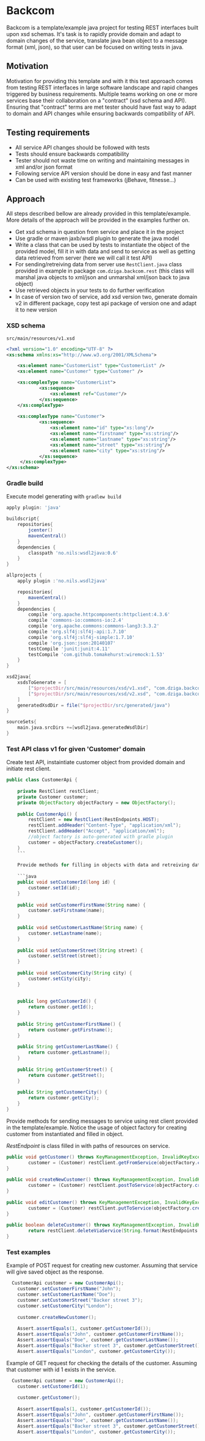 # Backcom

Backcom is a template/example java project for testing REST interfaces built upon xsd schemas. It's task is to rapidly provide domain and adapt to domain changes of the service, translate java bean object to a message format (xml, json), so that user can be focused on writing tests in java.

## Motivation

Motivation for providing this template and with it this test approach comes from testing REST interfaces in large software landscape and rapid changes triggered by business requirements. Multiple teams working on one or more services base their collaboration on a "contract" (xsd schema and API). Ensuring that "contract" terms are met tester should have fast way to adapt to domain and API changes while ensuring backwards compatibility of API.

## Testing requirements

 - All service API changes should be followed with tests
 - Tests should ensure backwards compatibility
 - Tester should not waste time on writing and maintaining messages in xml and/or json format
 - Following service API version should be done in easy and fast manner
 - Can be used with existing test frameworks (jBehave, fitnesse...)

## Approach

All steps described bellow are already provided in this template/example. More details of the approach will be provided in the examples further on.

 - Get xsd schema in question from service and place it in the project
 - Use gradle or maven jaxb/wsdl plugin to generate the java model
 - Write a class that can be used by tests to instantiate the object of the provided model, fill it in with data and send to service as well as getting data retrieved from server (here we will call it test API)
 - For sending/retreiving data from server use ```RestClient.java``` class provided in example in package ```com.dziga.backcom.rest``` (this class will marshal java objects to xml/json and unmarshal xml/json back to java object)
 - Use retrieved objects in your tests to do further verification
 - In case of version two of service, add xsd version two, generate domain v2 in different package, copy test api package of version one and adapt it to new version

### XSD schema

``` src/main/resources/v1.xsd ```


```xml 
<?xml version="1.0" encoding="UTF-8" ?>
<xs:schema xmlns:xs="http://www.w3.org/2001/XMLSchema">

	<xs:element name="CustomerList" type="CustomerList" />
	<xs:element name="Customer" type="Customer" />

	<xs:complexType name="CustomerList">
    		<xs:sequence>
      			<xs:element ref="Customer"/>
      		</xs:sequence>
    </xs:complexType>
    
    <xs:complexType name="Customer">
    		<xs:sequence>
    			<xs:element name="id" type="xs:long"/>
      			<xs:element name="firstname" type="xs:string"/>
      			<xs:element name="lastname" type="xs:string"/>
      			<xs:element name="street" type="xs:string"/>
      			<xs:element name="city" type="xs:string"/>
      		</xs:sequence>
     </xs:complexType>
</xs:schema>
```

### Gradle build

Execute model generating with ``` gradlew build ```

```gradle
apply plugin: 'java'

buildscript{
    repositories{
        jcenter() 
        mavenCentral()
    }
    dependencies {
        classpath 'no.nils:wsdl2java:0.6'
    }
}

allprojects { 
	apply plugin :'no.nils.wsdl2java'

	repositories{
    	mavenCentral()
	}
	dependencies {
		compile 'org.apache.httpcomponents:httpclient:4.3.6'
		compile 'commons-io:commons-io:2.4'
		compile 'org.apache.commons:commons-lang3:3.3.2'
		compile 'org.slf4j:slf4j-api:1.7.10'
		compile 'org.slf4j:slf4j-simple:1.7.10'
		compile 'org.json:json:20140107'
		testCompile 'junit:junit:4.11'
		testCompile 'com.github.tomakehurst:wiremock:1.53'
	}
}

xsd2java{
    xsdsToGenerate = [
        ["$projectDir/src/main/resources/xsd/v1.xsd", "com.dziga.backcom.domain.v1"],
        ["$projectDir/src/main/resources/xsd/v2.xsd", "com.dziga.backcom.domain.v2"]
    ]
    generatedXsdDir = file("$projectDir/src/generated/java")
}

sourceSets{
    main.java.srcDirs +=[wsdl2java.generatedWsdlDir]
}
```

### Test API class v1 for given 'Customer' domain

Create test API, instaintiate customer object from provided domain and initiate rest client.

```java
public class CustomerApi {
	
	private RestClient restClient;
	private Customer customer;
	private ObjectFactory objectFactory = new ObjectFactory();
	
	public CustomerApi() {
		restClient = new RestClient(RestEndpoints.HOST);
		restClient.addHeader("Content-Type", "application/xml");
		restClient.addHeader("Accept", "application/xml");
		//object factory is auto-generated with gradle plugin
		customer = objectFactory.createCustomer();
	}
	```
	
	Provide methods for filling in objects with data and retreiving data from object after service call has ended.
	
	```java
	public void setCustomerId(long id) {
		customer.setId(id);
	}
	
	public void setCustomerFirstName(String name) {
		customer.setFirstname(name);
	}
	
	public void setCustomerLastName(String name) {
		customer.setLastname(name);
	}
	
	public void setCustomerStreet(String street) {
		customer.setStreet(street);
	}
	
	public void setCustomerCity(String city) {
		customer.setCity(city);
	}
	
	
	public long getCustomerId() {
		return customer.getId();
	}
	
	public String getCustomerFirstName() {
		return customer.getFirstname();
	}
	
	public String getCustomerLastName() {
		return customer.getLastname();
	}
	
	public String getCustomerStreet() {
		return customer.getStreet();
	}
	
	public String getCustomerCity() {
		return customer.getCity();
	}
}
```

Provide methods for sending messages to service using rest client provided in the template/example. Notice the usage of object factory for creating customer from instantiated and filled in object. 

_RestEndpoint_ is class filled in with paths of resources on service.

```java
public void getCustomer() throws KeyManagementException, InvalidKeyException, NoSuchAlgorithmException, JAXBException, URISyntaxException, IOException, XMLStreamException, JSONException {
		customer = (Customer) restClient.getFromService(objectFactory.createCustomer(customer), String.format(RestEndpoints.CUSTOMER, customer.getId()));
}
	
public void createNewCustomer() throws KeyManagementException, InvalidKeyException, NoSuchAlgorithmException, JAXBException, URISyntaxException, IOException, XMLStreamException, JSONException {
		customer = (Customer) restClient.postToService(objectFactory.createCustomer(customer), RestEndpoints.CUSTOMER_LIST);
}
	
public void editCustomer() throws KeyManagementException, InvalidKeyException, NoSuchAlgorithmException, JAXBException, URISyntaxException, IOException, XMLStreamException, JSONException {
		customer = (Customer) restClient.putToService(objectFactory.createCustomer(customer), String.format(RestEndpoints.CUSTOMER, customer.getId()));
}
	
public boolean deleteCustomer() throws KeyManagementException, InvalidKeyException, NoSuchAlgorithmException, JAXBException, URISyntaxException, IOException, XMLStreamException, JSONException {
		return restClient.deleteViaService(String.format(RestEndpoints.CUSTOMER, customer.getId()));
}
```

### Test examples

Example of POST request for creating new customer. Assuming that service will give saved object as the response.

```java
  CustomerApi customer = new CustomerApi();
	customer.setCustomerFirstName("John");
	customer.setCustomerLastName("Doe");
	customer.setCustomerStreet("Backer street 3");
	customer.setCustomerCity("London");
		
	customer.createNewCustomer();
	
	Assert.assertEquals(1, customer.getCustomerId());	
	Assert.assertEquals("John", customer.getCustomerFirstName());
	Assert.assertEquals("Doe", customer.getCustomerLastName());
	Assert.assertEquals("Backer street 3", customer.getCustomerStreet());
	Assert.assertEquals("London", customer.getCustomerCity());
```

Example of GET request for checking the details of the customer. Assuming that customer with id 1 exists in the service.

```java
  CustomerApi customer = new CustomerApi();
	customer.setCustomerId(1);
		
	customer.getCustomer();
		
	Assert.assertEquals(1, customer.getCustomerId());
	Assert.assertEquals("John", customer.getCustomerFirstName());
	Assert.assertEquals("Doe", customer.getCustomerLastName());
	Assert.assertEquals("Backer street 3", customer.getCustomerStreet());
	Assert.assertEquals("London", customer.getCustomerCity());
```
